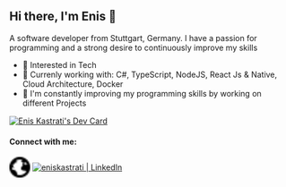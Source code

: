 ## Hi there, I'm Enis 👋 

A software developer from Stuttgart, Germany. I have a passion for programming and a strong desire to continuously improve my skills

- 🌱 Interested in Tech
- 👀 Currenly working with: C#, TypeScript, NodeJS, React Js & Native, Cloud Architecture, Docker 
- 🔭 I'm constantly improving my programming skills by working on different Projects

<!-- <img align="center" width="400px"
 src="https://github-readme-stats.vercel.app/api/top-langs?username=eniskastrati&count_private=true&show_icons=true&include_all_commits=true&theme=transparent"
 alt="My Github Stats" 
 />
 -->
 
<a href="https://app.daily.dev/enis"><img src="https://api.daily.dev/devcards/1aef057ab4dc4f538551ceb9d20a9850.png?r=7nz" align="center" width="400" alt="Enis Kastrati's Dev Card"/></a>

#### Connect with me:
[<img align="center" alt="eniskastrati.com" width="37px" src="https://raw.githubusercontent.com/iconic/open-iconic/master/svg/globe.svg" />][website]
[<img align="center" alt="eniskastrati | LinkedIn" width="37px" src="https://cdn.jsdelivr.net/npm/simple-icons@v3/icons/linkedin.svg" />][linkedin]

[website]: https://www.eniskastrati.de/
[linkedin]: https://www.linkedin.com/in/eniskastrati/
